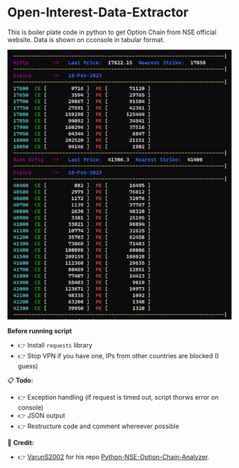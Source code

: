 # Open-Interest-Data-Extractor

This is boiler plate code in python to get Option Chain from NSE official website.
Data is shown on cconsole in tabular format. 

![Sample output](https://raw.githubusercontent.com/manddar/Open-Interest-Data-Extractor/main/Screenshot.png "Sample output")

**Before running script**

- 👉 Install `requests` library
- 👉 Stop VPN if you have one, IPs from other countries are blocked (I guess)


📋 **Todo:**

- 👉 Exception handling (if request is timed out, script thorws error on console)
- 👉 JSON output
- 👉 Restructure code and comment whereever possible

💾 **Credit:**

- 👉 [VarunS2002](https://github.com/VarunS2002/) for his repo [Python-NSE-Option-Chain-Analyzer](https://github.com/VarunS2002/Python-NSE-Option-Chain-Analyzer).
